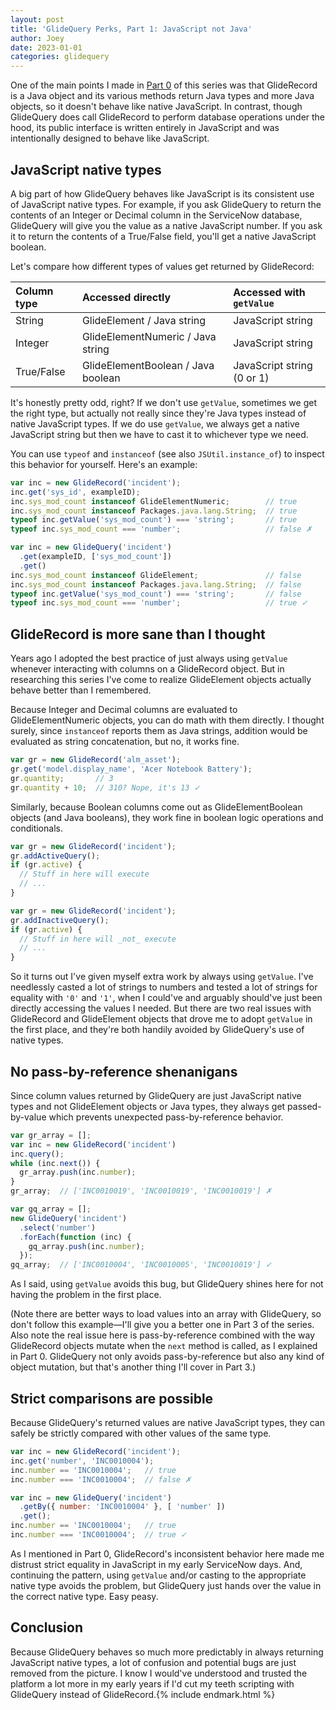 ```yaml
---
layout: post
title: 'GlideQuery Perks, Part 1: JavaScript not Java'
author: Joey
date: 2023-01-01
categories: glidequery
---
```


One of the main points I made in [Part 0](/2023/01/30/glidequery-perks-part-0.html) of this series was that GlideRecord is a Java object and its various methods return Java types and more Java objects, so it doesn't behave like native JavaScript. In contrast, though GlideQuery does call GlideRecord to perform database operations under the hood, its public interface is written entirely in JavaScript and was intentionally designed to behave like JavaScript.

## JavaScript native types

A big part of how GlideQuery behaves like JavaScript is its consistent use of JavaScript native types. For example, if you ask GlideQuery to return the contents of an Integer or Decimal column in the ServiceNow database, GlideQuery will give you the value as a native JavaScript number. If you ask it to return the contents of a True/False field, you'll get a native JavaScript boolean.

Let's compare how different types of values get returned by GlideRecord:

| Column type | Accessed directly | Accessed with `getValue` |
|:------------|:-----------------|:----------------|
| String | GlideElement / Java string | JavaScript string |
| Integer | GlideElementNumeric / Java string | JavaScript string |
| True/False | GlideElementBoolean / Java boolean | JavaScript string (0 or 1) |

It's honestly pretty odd, right? If we don't use `getValue`, sometimes we get the right type, but actually not really since they're Java types instead of native JavaScript types. If we do use `getValue`, we always get a native JavaScript string but then we have to cast it to whichever type we need.

You can use `typeof` and `instanceof` (see also `JSUtil.instance_of`) to inspect this behavior for yourself. Here's an example:

~~~ javascript
var inc = new GlideRecord('incident');
inc.get('sys_id', exampleID);
inc.sys_mod_count instanceof GlideElementNumeric;        // true
inc.sys_mod_count instanceof Packages.java.lang.String;  // true
typeof inc.getValue('sys_mod_count') === 'string';       // true
typeof inc.sys_mod_count === 'number';                   // false ✗

var inc = new GlideQuery('incident')
  .get(exampleID, ['sys_mod_count'])
  .get()
inc.sys_mod_count instanceof GlideElement;               // false
inc.sys_mod_count instanceof Packages.java.lang.String;  // false
typeof inc.getValue('sys_mod_count') === 'string';       // false
typeof inc.sys_mod_count === 'number';                   // true ✓
~~~

## GlideRecord is more sane than I thought

Years ago I adopted the best practice of just always using `getValue` whenever interacting with columns on a GlideRecord object. But in researching this series I've come to realize GlideElement objects actually behave better than I remembered.

Because Integer and Decimal columns are evaluated to GlideElementNumeric objects, you can do math with them directly. I thought surely, since `instanceof` reports them as Java strings, addition would be evaluated as string concatenation, but no, it works fine.

~~~ javascript
var gr = new GlideRecord('alm_asset');
gr.get('model.display_name', 'Acer Notebook Battery');
gr.quantity;       // 3
gr.quantity + 10;  // 310? Nope, it's 13 ✓
~~~

Similarly, because Boolean columns come out as GlideElementBoolean objects (and Java booleans), they work fine in boolean logic operations and conditionals.

~~~ javascript
var gr = new GlideRecord('incident');
gr.addActiveQuery();
if (gr.active) {
  // Stuff in here will execute
  // ...
}

var gr = new GlideRecord('incident');
gr.addInactiveQuery();
if (gr.active) {
  // Stuff in here will _not_ execute
  // ...
}
~~~

So it turns out I've given myself extra work by always using `getValue`. I've needlessly casted a lot of strings to numbers and tested a lot of strings for equality with `'0'` and `'1'`, when I could've and arguably should've just been directly accessing the values I needed. But there are two real issues with GlideRecord and GlideElement objects that drove me to adopt `getValue` in the first place, and they're both handily avoided by GlideQuery's use of native types.

## No pass-by-reference shenanigans

Since column values returned by GlideQuery are just JavaScript native types and not GlideElement objects or Java types, they always get passed-by-value which prevents unexpected pass-by-reference behavior.

~~~ javascript
var gr_array = [];
var inc = new GlideRecord('incident')
inc.query();
while (inc.next()) {
  gr_array.push(inc.number);
}
gr_array;  // ['INC0010019', 'INC0010019', 'INC0010019'] ✗

var gq_array = [];
new GlideQuery('incident')
  .select('number')
  .forEach(function (inc) {
    gq_array.push(inc.number);
  });
gq_array;  // ['INC0010004', 'INC0010005', 'INC0010019'] ✓
~~~

As I said, using `getValue` avoids this bug, but GlideQuery shines here for not having the problem in the first place.

(Note there are better ways to load values into an array with GlideQuery, so don't follow this example—I'll give you a better one in Part 3 of the series. Also note the real issue here is pass-by-reference combined with the way GlideRecord objects mutate when the `next` method is called, as I explained in Part 0. GlideQuery not only avoids pass-by-reference but also any kind of object mutation, but that's another thing I'll cover in Part 3.)

## Strict comparisons are possible

Because GlideQuery's returned values are native JavaScript types, they can safely be strictly compared with other values of the same type.

~~~ javascript
var inc = new GlideRecord('incident');
inc.get('number', 'INC0010004');
inc.number == 'INC0010004';   // true
inc.number === 'INC0010004';  // false ✗

var inc = new GlideQuery('incident')
  .getBy({ number: 'INC0010004' }, [ 'number' ])
  .get();
inc.number == 'INC0010004';   // true
inc.number === 'INC0010004';  // true ✓
~~~

As I mentioned in Part 0, GlideRecord's inconsistent behavior here made me distrust strict equality in JavaScript in my early ServiceNow days. And, continuing the pattern, using `getValue` and/or casting to the appropriate native type avoids the problem, but GlideQuery just hands over the value in the correct native type. Easy peasy.

## Conclusion

Because GlideQuery behaves so much more predictably in always returning JavaScript native types, a lot of confusion and potential bugs are just removed from the picture. I know I would've understood and trusted the platform a lot more in my early years if I'd cut my teeth scripting with GlideQuery instead of GlideRecord.{% include endmark.html %}

